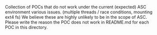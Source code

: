 Collection of POCs that do not work under the current (expected) ASC environment various issues. (multiple threads / race conditions, mounting ext4 fs)
We believe these are highly unlikely to be in the scope of ASC.
Please write the reason the POC does not work in README.md for each POC in this directory.
